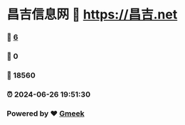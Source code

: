 # 昌吉信息网 :link: https://昌吉.net 
### :page_facing_up: [6](https://昌吉.net/tag.html) 
### :speech_balloon: 0 
### :hibiscus: 18560 
### :alarm_clock: 2024-06-26 19:51:30 
### Powered by :heart: [Gmeek](https://github.com/Meekdai/Gmeek)
